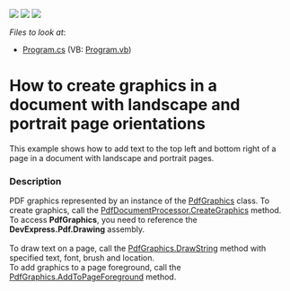 <!-- default badges list -->
![](https://img.shields.io/endpoint?url=https://codecentral.devexpress.com/api/v1/VersionRange/128595418/15.2.9%2B)
[![](https://img.shields.io/badge/Open_in_DevExpress_Support_Center-FF7200?style=flat-square&logo=DevExpress&logoColor=white)](https://supportcenter.devexpress.com/ticket/details/T383767)
[![](https://img.shields.io/badge/📖_How_to_use_DevExpress_Examples-e9f6fc?style=flat-square)](https://docs.devexpress.com/GeneralInformation/403183)
<!-- default badges end -->
<!-- default file list -->
*Files to look at*:

* [Program.cs](./CS/CreateGraphics/Program.cs) (VB: [Program.vb](./VB/CreateGraphics/Program.vb))
<!-- default file list end -->
# How to create graphics in a document with landscape and portrait page orientations


This example shows how to add text to the top left and bottom right of a page in a document with landscape and portrait pages.


<h3>Description</h3>

PDF graphics represented by an instance of the <a href="https://documentation.devexpress.com/#CoreLibraries/clsDevExpressPdfPdfGraphicstopic">PdfGraphics</a> class. To create graphics, call the <a href="https://documentation.devexpress.com/#DocumentServer/DevExpressPdfPdfDocumentProcessor_CreateGraphicstopic">PdfDocumentProcessor.CreateGraphics</a> method. To access <strong>PdfGraphics</strong>, you need to reference the<strong> DevExpress.Pdf.Drawing</strong> assembly.<br><br>To draw text on a page, call the <a href="https://documentation.devexpress.com/#CoreLibraries/DevExpressPdfPdfGraphics_DrawStringtopic">PdfGraphics.DrawString</a> method with specified text, font, brush and location.<br>To add graphics to a page foreground, call the <a href="https://documentation.devexpress.com/#CoreLibraries/DevExpressPdfPdfGraphics_AddToPageForegroundtopic">PdfGraphics.AddToPageForeground</a> method.

<br/>


